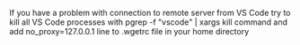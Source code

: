If you have a problem with connection to remote server from VS Code try to kill all VS Code processes with pgrep -f "vscode" | xargs kill command and add no_proxy=127.0.0.1 line to .wgetrc file in your home directory

